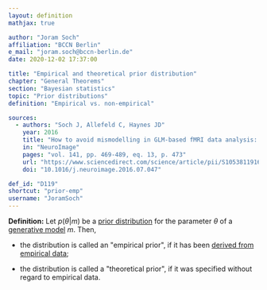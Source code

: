```yaml
---
layout: definition
mathjax: true

author: "Joram Soch"
affiliation: "BCCN Berlin"
e_mail: "joram.soch@bccn-berlin.de"
date: 2020-12-02 17:37:00

title: "Empirical and theoretical prior distribution"
chapter: "General Theorems"
section: "Bayesian statistics"
topic: "Prior distributions"
definition: "Empirical vs. non-empirical"

sources:
  - authors: "Soch J, Allefeld C, Haynes JD"
    year: 2016
    title: "How to avoid mismodelling in GLM-based fMRI data analysis: cross-validated Bayesian model selection"
    in: "NeuroImage"
    pages: "vol. 141, pp. 469-489, eq. 13, p. 473"
    url: "https://www.sciencedirect.com/science/article/pii/S1053811916303615"
    doi: "10.1016/j.neuroimage.2016.07.047"

def_id: "D119"
shortcut: "prior-emp"
username: "JoramSoch"
---
```



**Definition:** Let $p(\theta \vert m)$ be a [prior distribution](/D/prior) for the parameter $\theta$ of a [generative model](/D/gm) $m$. Then,

* the distribution is called an "empirical prior", if it has been [derived from empirical data](/P/post-jl);

* the distribution is called a "theoretical prior", if it was specified without regard to empirical data.